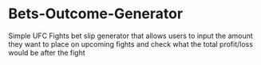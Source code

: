 # Bets-Outcome-Generator
Simple UFC Fights bet slip generator that allows users to input the amount they want to place on upcoming fights and check what the total profit/loss would be after the fight
